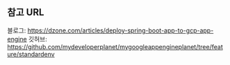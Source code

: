 ## 참고 URL

블로그: https://dzone.com/articles/deploy-spring-boot-app-to-gcp-app-engine
깃허브: https://github.com/mydeveloperplanet/mygoogleappengineplanet/tree/feature/standardenv
